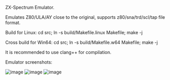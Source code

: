 ZX-Spectrum Emulator.

Emulates Z80/ULA/AY close to the original, supports z80/sna/trd/scl/tap file format.

Build for Linux:
cd src; ln -s build/Makefile.linux Makefile; make -j

Cross build for Win64:
cd src; ln -s build/Makefile.w64 Makefile; make -j

It is recommended to use clang++ for compilation.

Emulator screenshots:

![image](https://github.com/user-attachments/assets/77098176-2c27-47a5-b584-79e06e877f9b)
![image](https://github.com/user-attachments/assets/04ac3f8d-06a8-45eb-ad0a-3aaba6b4cab7)
![image](https://github.com/user-attachments/assets/3e98993d-e16f-4b69-a5c1-8d956552eab4)

